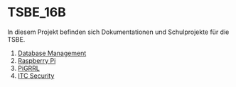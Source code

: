 # TSBE_16B

In diesem Projekt befinden sich Dokumentationen und Schulprojekte für die TSBE.

1) [Database Management](database_management/readme.md)
2) [Raspberry Pi](raspi/readme.md)
3) [PiGRRL](pigrrl/readme.md)
4) [ITC Security](itc-sicherheit/readme.md)